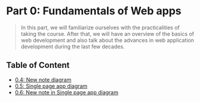 # Part 0: Fundamentals of Web apps

> In this part, we will familiarize ourselves with the practicalities of taking the course. After that, we will have an overview of the basics of web development and also talk about the advances in web application development during the last few decades.

## Table of Content

- [0.4: New note diagram](/0.4.md)
- [0.5: Single page app diagram](/0.5.md)
- [0.6: New note in Single page app diagram](/0.6.md)
